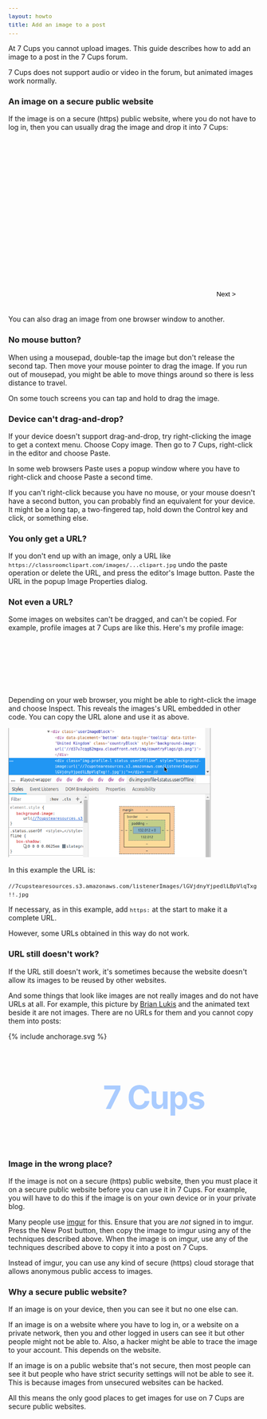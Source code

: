 ```yaml
---
layout: howto
title: Add an image to a post
---
```

At 7 Cups you cannot upload images. This guide describes how to add an image to a post in the 7 Cups forum.

7 Cups does not support audio or video in the forum, but animated images work normally.

### An image on a secure public website

If the image is on a secure (https) public website, where you do not have to log in, then you can usually drag the image and drop it into 7 Cups:
<style>
html {display: block;}
figure {opacity: 0; transition: opacity .5s; position: absolute; top: 0; left: 0;}
.show {opacity: 1;}
img {width: 406px; height: 259px;}
#shell {width: 406px; margin: 80px auto;}
#container {width: 480px; height: 340px; position: relative; overflow: hidden;}
#next {position: absolute; bottom: 20px; right: 0; transform: translateX(-50%); border: 1px solid transparent;
    background: transparent; padding: 0 1px; height: 16px; 3em; line-height: 16px; outline: none;}
#next:hover {border: 1px solid #ccc;}
code {font-size: 80%;}
</style>
<script>
init = function () {
    document.getElementById('img0').className = 'show'
    }
showing = 0
next = function () {
    document.getElementById('img' + showing).className = ''
    if (++showing > 6) showing = 0
    document.getElementById('img' + showing).className = 'show'
    }
</script>
<div id="container">
<figure id="img0"><img src="/assets/post/Post0.png">
    <figcaption>Start in 7 Cups by opening the editor.</figcaption>
    </figure>
<figure id="img1"><img src="/assets/post/Post1.png">
    <figcaption>In a new browser tab, find the image.</figcaption>
    </figure>
<figure id="img2"><img src="/assets/post/Post2.png">
    <figcaption>Hold your mouse button down and drag the image up to the tab bar...</figcaption>
    </figure>
<figure id="img3"><img src="/assets/post/Post3.png">
    <figcaption>...over the tab where 7 Cups is...</figcaption>
    </figure>
<figure id="img4"><img src="/assets/post/Post4.png">
    <figcaption>...so your browser switches back to 7 Cups.</figcaption>
    </figure>
<figure id="img5"><img src="/assets/post/Post5.png">
    <figcaption>Now drag the image down into the editor...</figcaption>
    </figure>
<figure id="img6"><img src="/assets/post/Post6.png">
    <figcaption>And finally release your mouse button to drop the image there.</figcaption>
    </figure>
<button id="next" onclick="next()">Next &gt;</button>
</div>

You can also drag an image from one browser window to another.

### No mouse button?

When using a mousepad, double-tap the image but don't release the second tap. Then move your mouse pointer to drag the image. If you run out of mousepad, you might be able to move things around so there is less distance to travel.

On some touch screens you can tap and hold to drag the image.

### Device can't drag-and-drop?

If your device doesn't support drag-and-drop, try right-clicking the image to get a context menu. Choose Copy image. Then go to 7 Cups, right-click in the editor and choose Paste.

In some web browsers Paste uses a popup window where you have to right-click and choose Paste a second time.

If you can't right-click because you have no mouse, or your mouse doesn't have a second button, you can probably find an equivalent for your device. It might be a long tap, a two-fingered tap, hold down the Control key and click, or something else.

### You only get a URL?

If you don't end up with an image, only a URL like `https://classroomclipart.com/images/...clipart.jpg` undo the paste operation or delete the URL, and press the editor's Image button. Paste the URL in the popup Image Properties dialog.

### Not even a URL?

Some images on websites can't be dragged, and can't be copied. For example, profile images at 7 Cups are like this. Here's my profile image:

<div style="width: 100px; height: 100px; border-radius: 50px; margin-bottom: 1em; background: url(//7cupstearesources.s3.amazonaws.com/listenerImages/lGVjdnyYjpedlLBpVlqTxg!!.jpg) no-repeat top left / 100px 100px"></div>

Depending on your web browser, you might be able to right-click the image and choose Inspect. This reveals the images's URL embedded in other code. You can copy the URL alone and use it as above.

![Inspect example](/assets/post/Post7.png)

In this example the URL is:

`//7cupstearesources.s3.amazonaws.com/listenerImages/lGVjdnyYjpedlLBpVlqTxg!!.jpg`

If necessary, as in this example, add `https:` at the start to make it a complete URL.

However, some URLs obtained in this way do not work.

### URL still doesn't work?
If the URL still doesn't work, it's sometimes because the website doesn't allow its images to be reused by other websites. 

And some things that look like images are not really images and do not have URLs at all. For example, this picture by [Brian Lukis](https://www1.plurib.us/1shot/2008/anchorage/) and the animated text beside it are not images. There are no URLs for them and you cannot copy them into posts:
<style>
@keyframes rotate {
  from {
    transform: rotateY(0turn) rotateZ(0turn);
    ztext-shadow: 0 0 6px #00f;
    }
    
   5% {
    transform: rotateY(0turn) rotateZ(0turn);
    ztext-shadow: 0 0 6px #00f;
    }

  40% {
    transform: rotateY(2turn) rotateZ(0turn);
    ztext-shadow: 0 0 6px #0f0;
    }
    
  60% {
    transform: rotateY(2turn) rotateZ(1turn);
    ztext-shadow: 0 0 6px #f00;
    }
    
  95% {
    transform: rotateY(0turn) rotateZ(0turn);
    ztext-shadow: 0 0 6px #00f;
    }
    
  to {
    transform: rotateY(0turn) rotateZ(0turn);
    ztext-shadow: 0 0 6px #00f;
    }
}
#demo {
  display: flex; align-items: center; justify-content: center;
  margin: 0 auto; position: relative; left: 40px; width: 200px; height: 200px;
  }
#text {
  font-size: 64px; font-weight: bold; letter-spacing: -2px; color: #acf;
  animation: 12s linear infinite rotate;
  }
svg {float: left;}
</style>
{% include anchorage.svg %}
<div id="demo">
<div id="text">7&nbsp;Cups</div>
</div>

### Image in the wrong place?

If the image is not on a secure (https) public website, then you must place it on a secure public website before you can use it in 7 Cups. For example, you will have to do this if the image is on your own device or in your private blog.

Many people use [imgur](https://imgur.com) for this. Ensure that you are *not* signed in to imgur. Press the New Post button, then copy the image to imgur using any of the techniques described above. When the image is on imgur, use any of the techniques described above to copy it into a post on 7 Cups.

Instead of imgur, you can use any kind of secure (https) cloud storage that allows anonymous public access to images.

### Why a secure public website?

If an image is on your device, then you can see it but no one else can.

If an image is on a website where you have to log in, or a website on a private network, then you and other logged in users can see it but other people might not be able to. Also, a hacker might be able to trace the image to your account. This depends on the website.

If an image is on a public website that's not secure, then most people can see it but people who have strict security settings will not be able to see it. This is because images from unsecured websites can be hacked.

All this means the only good places to get images for use on 7 Cups are secure public websites.

